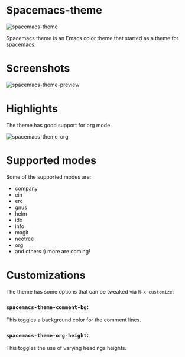 # Spacemacs-theme

![spacemacs-theme](/../screenshots/spacemacs-theme.png)

Spacemacs theme is an Emacs color theme that started as a theme for [spacemacs](https://github.com/syl20bnr/spacemacs).

# Screenshots

![spacemacs-theme-preview](/../screenshots/preview.png)

# Highlights

The theme has good support for org mode.

![spacemacs-theme-org](/../screenshots/org.png)

# Supported modes

Some of the supported modes are:

* company
* ein
* erc
* gnus
* helm
* ido
* info
* magit
* neotree
* org
* and others :) more are coming!

# Customizations

The theme has some options that can be tweaked via `M-x customize`:

### `spacemacs-theme-comment-bg`:

This toggles a background color for the comment lines.

### `spacemacs-theme-org-height`:

This toggles the use of varying headings heights.
